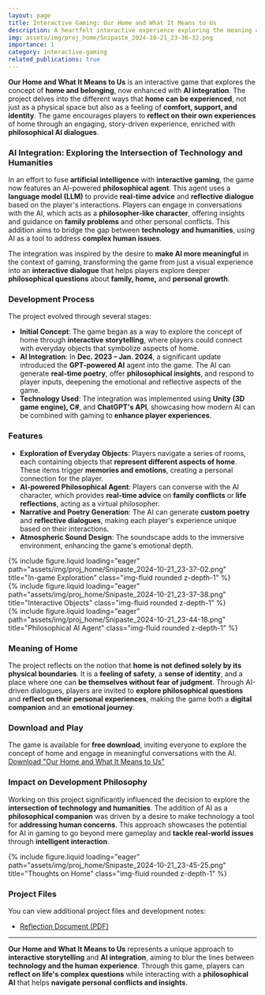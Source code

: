 ```yaml
---
layout: page
title: Interactive Gaming: Our Home and What It Means to Us
description: A heartfelt interactive experience exploring the meaning of home with AI support
img: assets/img/proj_home/Snipaste_2024-10-21_23-36-32.png
importance: 1
category: interactive-gaming
related_publications: true
---
```


**Our Home and What It Means to Us** is an interactive game that explores the concept of **home and belonging**, now enhanced with **AI integration**. The project delves into the different ways that **home can be experienced**, not just as a physical space but also as a feeling of **comfort, support, and identity**. The game encourages players to **reflect on their own experiences** of home through an engaging, story-driven experience, enriched with **philosophical AI dialogues**.

### AI Integration: Exploring the Intersection of Technology and Humanities
In an effort to fuse **artificial intelligence** with **interactive gaming**, the game now features an AI-powered **philosophical agent**. This agent uses a **language model (LLM)** to provide **real-time advice** and **reflective dialogue** based on the player's interactions. Players can engage in conversations with the AI, which acts as a **philosopher-like character**, offering insights and guidance on **family problems** and other personal conflicts. This addition aims to bridge the gap between **technology and humanities**, using AI as a tool to address **complex human issues**.

The integration was inspired by the desire to **make AI more meaningful** in the context of gaming, transforming the game from just a visual experience into an **interactive dialogue** that helps players explore deeper **philosophical questions** about **family, home,** and **personal growth**.

### Development Process
The project evolved through several stages:
- **Initial Concept**: The game began as a way to explore the concept of home through **interactive storytelling**, where players could connect with everyday objects that symbolize aspects of home.
- **AI Integration**: In **Dec. 2023 – Jan. 2024**, a significant update introduced the **GPT-powered AI** agent into the game. The AI can generate **real-time poetry**, offer **philosophical insights**, and respond to player inputs, deepening the emotional and reflective aspects of the game.
- **Technology Used**: The integration was implemented using **Unity (3D game engine), C#**, and **ChatGPT's API**, showcasing how modern AI can be combined with gaming to **enhance player experiences**.

### Features
- **Exploration of Everyday Objects**: Players navigate a series of rooms, each containing objects that **represent different aspects of home**. These items trigger **memories and emotions**, creating a personal connection for the player.
- **AI-powered Philosophical Agent**: Players can converse with the AI character, which provides **real-time advice** on **family conflicts** or **life reflections**, acting as a virtual philosopher.
- **Narrative and Poetry Generation**: The AI can generate **custom poetry** and **reflective dialogues**, making each player's experience unique based on their interactions.
- **Atmospheric Sound Design**: The soundscape adds to the immersive environment, enhancing the game's emotional depth.

<div class="row">
    <div class="col-sm mt-3 mt-md-0">
        {% include figure.liquid loading="eager" path="assets/img/proj_home/Snipaste_2024-10-21_23-37-02.png" title="In-game Exploration" class="img-fluid rounded z-depth-1" %}
    </div>
    <div class="col-sm mt-3 mt-md-0">
        {% include figure.liquid loading="eager" path="assets/img/proj_home/Snipaste_2024-10-21_23-37-38.png" title="Interactive Objects" class="img-fluid rounded z-depth-1" %}
    </div>
    <div class="col-sm mt-3 mt-md-0">
        {% include figure.liquid loading="eager" path="assets/img/proj_home/Snipaste_2024-10-21_23-44-18.png" title="Philosophical AI Agent" class="img-fluid rounded z-depth-1" %}
    </div>
</div>

### Meaning of Home
The project reflects on the notion that **home is not defined solely by its physical boundaries**. It is a **feeling of safety**, a **sense of identity**, and a place where one can **be themselves without fear of judgment**. Through AI-driven dialogues, players are invited to **explore philosophical questions** and **reflect on their personal experiences**, making the game both a **digital companion** and an **emotional journey**.

### Download and Play
The game is available for **free download**, inviting everyone to explore the concept of home and engage in meaningful conversations with the AI.  
[Download "Our Home and What It Means to Us"](https://drive.google.com/drive/folders/1wFjT5eIKtXbL5vjDKpq5hbbw0iChUZPb?usp=drive_link)

### Impact on Development Philosophy
Working on this project significantly influenced the decision to explore the **intersection of technology and humanities**. The addition of AI as a **philosophical companion** was driven by a desire to make technology a tool for **addressing human concerns**. This approach showcases the potential for AI in gaming to go beyond mere gameplay and **tackle real-world issues** through **intelligent interaction**.

<div class="row">
    <div class="col-sm mt-3 mt-md-0">
        {% include figure.liquid loading="eager" path="assets/img/proj_home/Snipaste_2024-10-21_23-45-25.png" title="Thoughts on Home" class="img-fluid rounded z-depth-1" %}
    </div>
</div>

### Project Files
You can view additional project files and development notes:
- [Reflection Document (PDF)](assets/pdf/proj_home/FA4_Final_Reflection.pdf)

---

**Our Home and What It Means to Us** represents a unique approach to **interactive storytelling** and **AI integration**, aiming to blur the lines between **technology and the human experience**. Through this game, players can **reflect on life's complex questions** while interacting with a **philosophical AI** that helps **navigate personal conflicts and insights**.